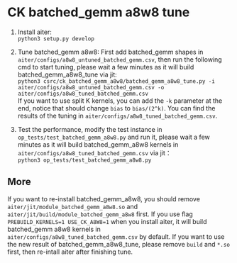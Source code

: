 # CK batched_gemm a8w8 tune

1. Install aiter:  
`python3 setup.py develop`

2. Tune batched_gemm a8w8: 
 First add batched_gemm shapes in `aiter/configs/a8w8_untuned_batched_gemm.csv`, then run the following cmd to start tuning, please wait a few minutes as it will build batched_gemm_a8w8_tune via jit:  
`python3 csrc/ck_batched_gemm_a8w8/batched_gemm_a8w8_tune.py -i aiter/configs/a8w8_untuned_batched_gemm.csv -o aiter/configs/a8w8_tuned_batched_gemm.csv`  
If you want to use split K kernels, you can add the `-k` parameter at the end, notice that should change `bias` to `bias/(2^k)`.
You can find the results of the tuning in `aiter/configs/a8w8_tuned_batched_gemm.csv`.

3. Test the performance, modify the test instance in `op_tests/test_batched_gemm_a8w8.py` and run it, please wait a few minutes as it will build batched_gemm_a8w8 kernels in `aiter/configs/a8w8_tuned_batched_gemm.csv` via jit：  
`python3 op_tests/test_batched_gemm_a8w8.py`


## More
If you want to re-install batched_gemm_a8w8, you should remove `aiter/jit/module_batched_gemm_a8w8.so` and `aiter/jit/build/module_batched_gemm_a8w8` first.
If you use flag `PREBUILD_KERNELS=1 USE_CK_A8W8=1` when you install aiter, it will build batched_gemm a8w8 kernels in `aiter/configs/a8w8_tuned_batched_gemm.csv` by default. If you want to use the new result of batched_gemm_a8w8_tune, please remove `build` and `*.so` first, then re-intall aiter after finishing tune.
